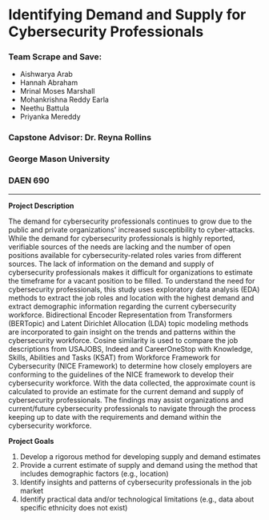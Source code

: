 # Identifying Demand and Supply for Cybersecurity Professionals
### Team Scrape and Save: 
- Aishwarya Arab
- Hannah Abraham
- Mrinal Moses Marshall
- Mohankrishna Reddy Earla
- Neethu Battula
- Priyanka Mereddy  

### Capstone Advisor: Dr. Reyna Rollins 
### George Mason University
### DAEN 690

---

**Project Description** 

The demand for cybersecurity professionals continues to grow due to the public and private organizations' increased susceptibility to cyber-attacks. While the demand for cybersecurity professionals is highly reported, verifiable sources of the needs are lacking and the number of open positions available for cybersecurity-related roles varies from different sources. The lack of information on the demand and supply of cybersecurity professionals makes it difficult for organizations to estimate the timeframe for a vacant position to be filled. To understand the need for cybersecurity professionals, this study uses exploratory data analysis (EDA) methods to extract the job roles and location with the highest demand and extract demographic information regarding the current cybersecurity workforce. Bidirectional Encoder Representation from Transformers (BERTopic) and Latent Dirichlet Allocation (LDA) topic modeling methods are incorporated to gain insight on the trends and patterns within the cybersecurity workforce. Cosine similarity is used to compare the job descriptions from USAJOBS, Indeed and CareerOneStop with Knowledge, Skills, Abilities and Tasks (KSAT) from Workforce Framework for Cybersecurity (NICE Framework) to determine how closely employers are conforming to the guidelines of the NICE framework to develop their cybersecurity workforce. With the data collected, the approximate count is calculated to provide an estimate for the current demand and supply of cybersecurity professionals. The findings may assist organizations and current/future cybersecurity professionals to navigate through the process keeping up to date with the requirements and demand within the cybersecurity workforce.   



**Project Goals** 

1.	Develop a rigorous method for developing supply and demand estimates 
2.	Provide a current estimate of supply and demand using the method that includes demographic factors (e.g., location)
3.	Identify insights and patterns of cybersecurity professionals in the job market 
4.	Identify practical data and/or technological limitations (e.g., data about specific ethnicity does not exist)
